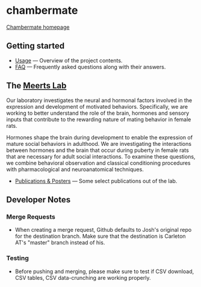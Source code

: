 # chambermate
[Chambermate homepage](https://carleton.github.io/chambermate/)

## Getting started

* [Usage](usage.md) — Overview of the project contents.
* [FAQ](faq.md) — Frequently asked questions along with their answers.

## The [Meerts Lab](https://apps.carleton.edu/curricular/psyc/meertslab/)

Our laboratory investigates the neural and hormonal factors involved in the expression and development of motivated behaviors. Specifically, we are working to better understand the role of the brain, hormones and sensory inputs that contribute to the rewarding nature of mating behavior in female rats.

Hormones shape the brain during development to enable the expression of mature social behaviors in adulthood. We are investigating the interactions between hormones and the brain that occur during puberty in female rats that are necessary for adult social interactions. To examine these questions, we combine behavioral observation and classical conditioning procedures with pharmacological and neuroanatomical techniques.

* [Publications & Posters](https://apps.carleton.edu/curricular/psyc/meertslab/publications/) — Some select publications out of the lab.

## Developer Notes 

### Merge Requests

* When creating a merge request, Github defaults to Josh's original repo for the destination branch. Make sure that the destination is Carleton AT's "master" branch instead of his.

### Testing 

* Before pushing and merging, please make sure to test if CSV download, CSV tables, CSV data-crunching are working properly. 